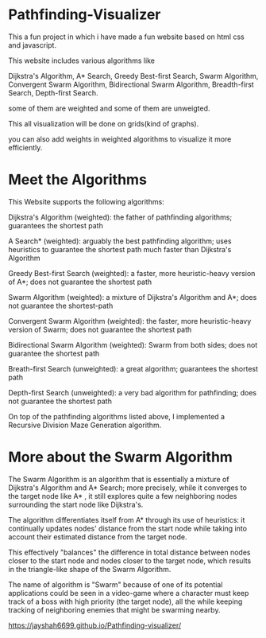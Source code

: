 # Pathfinding-Visualizer
This a fun project in which i have made a fun website based on html css and javascript.

This website includes various algorithms like

Dijkstra's Algorithm,
A* Search,
Greedy Best-first Search,
Swarm Algorithm,
Convergent Swarm Algorithm,
Bidirectional Swarm Algorithm,
Breadth-first Search,
Depth-first Search.

some of them are weighted and some of them are unweigted.

This all visualization will be done on grids(kind of graphs).

you can also add weights in weighted algorithms to visualize it more efficiently.

# Meet the Algorithms
This Website supports the following algorithms:

Dijkstra's Algorithm (weighted): the father of pathfinding algorithms; guarantees the shortest path

A Search* (weighted): arguably the best pathfinding algorithm; uses heuristics to guarantee the shortest path much faster than Dijkstra's Algorithm

Greedy Best-first Search (weighted): a faster, more heuristic-heavy version of A*; does not guarantee the shortest path

Swarm Algorithm (weighted): a mixture of Dijkstra's Algorithm and A*; does not guarantee the shortest-path

Convergent Swarm Algorithm (weighted): the faster, more heuristic-heavy version of Swarm; does not guarantee the shortest path

Bidirectional Swarm Algorithm (weighted): Swarm from both sides; does not guarantee the shortest path

Breath-first Search (unweighted): a great algorithm; guarantees the shortest path

Depth-first Search (unweighted): a very bad algorithm for pathfinding; does not guarantee the shortest path

On top of the pathfinding algorithms listed above, I implemented a Recursive Division Maze Generation algorithm.

#  More about the Swarm Algorithm
The Swarm Algorithm is an algorithm that is essentially a mixture of Dijkstra's Algorithm and A* Search; more precisely, while it converges to the target node like A* , it still explores quite a few neighboring nodes surrounding the start node like Dijkstra's.

The algorithm differentiates itself from A* through its use of heuristics: it continually updates nodes' distance from the start node while taking into account their estimated distance from the target node.

This effectively "balances" the difference in total distance between nodes closer to the start node and nodes closer to the target node, which results in the triangle-like shape of the Swarm Algorithm.

The name of algorithm is "Swarm" because of one of its potential applications could be seen in a video-game where a character must keep track of a boss with high priority (the target node), all the while keeping tracking of neighboring enemies that might be swarming nearby.


https://jayshah6699.github.io/Pathfinding-visualizer/


